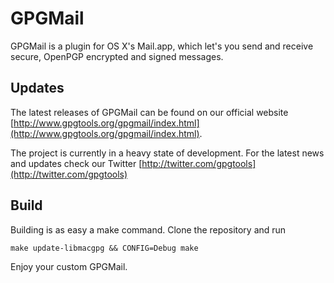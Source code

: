 GPGMail
=======

GPGMail is a plugin for OS X's Mail.app, which let's you send
and receive secure, OpenPGP encrypted and signed messages.

Updates
-------

The latest releases of GPGMail can be found on our official website [http://www.gpgtools.org/gpgmail/index.html](http://www.gpgtools.org/gpgmail/index.html).

The project is currently in a heavy state of development. For the latest news and updates check our Twitter [http://twitter.com/gpgtools](http://twitter.com/gpgtools)

Build
-----

Building is as easy a make command.
Clone the repository and run

    make update-libmacgpg && CONFIG=Debug make
    
Enjoy your custom GPGMail.

